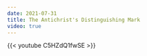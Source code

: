 ```yaml
---
date: 2021-07-31
title: The Antichrist's Distinguishing Mark
video: true
---
```



{{< youtube C5HZdQ1fwSE >}}
